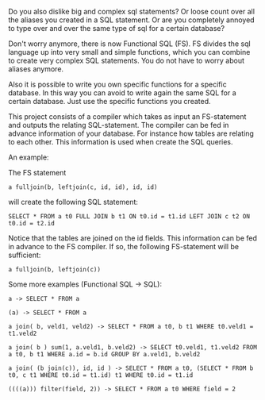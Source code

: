 Do you also dislike big and complex sql statements?
Or loose count over all the aliases you created in a SQL statement.
Or are you completely annoyed to type over and over the same type
of sql for a certain database?

Don't worry anymore, there is now Functional SQL (FS). FS divides the sql language
up into very small and simple functions, which you can combine to create very complex SQL statements. 
You do not have to worry about aliases anymore.

Also it is possible to write you own specific functions for 
a specific database. In this way you can avoid to write again the same SQL for a certain database. Just use
the specific functions you created.

This project consists of a compiler which takes as input an FS-statement and outputs the relating SQL-statement. The compiler can be fed
in advance information of your database. For instance how tables are relating to each other. This information
is used when create the SQL queries.

An example:

The FS statement 

    a fulljoin(b, leftjoin(c, id, id), id, id) 
    
will create the following SQL statement:

    SELECT * FROM a t0 FULL JOIN b t1 ON t0.id = t1.id LEFT JOIN c t2 ON t0.id = t2.id

Notice that the tables are joined on the id fields. This information can be fed in advance to the FS compiler. If so,
the following FS-statement will be sufficient:

    a fulljoin(b, leftjoin(c))

Some more examples (Functional SQL -> SQL):

    a -> SELECT * FROM a

    (a) -> SELECT * FROM a

    a join( b, veld1, veld2) -> SELECT * FROM a t0, b t1 WHERE t0.veld1 = t1.veld2

    a join( b ) sum(1, a.veld1, b.veld2) -> SELECT t0.veld1, t1.veld2 FROM a t0, b t1 WHERE a.id = b.id GROUP BY a.veld1, b.veld2

    a join( (b join(c)), id, id ) -> SELECT * FROM a t0, (SELECT * FROM b t0, c t1 WHERE t0.id = t1.id) t1 WHERE t0.id = t1.id

    ((((a))) filter(field, 2)) -> SELECT * FROM a t0 WHERE field = 2
